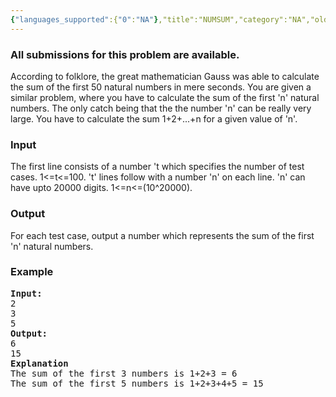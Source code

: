 ```yaml
---
{"languages_supported":{"0":"NA"},"title":"NUMSUM","category":"NA","old_version":true,"problem_code":"NUMSUM","tags":{"0":"NA"},"layout":"problem"}
---
```


<h3> All submissions for this problem are available. </h3><p>
According to folklore, the great mathematician Gauss was able to calculate the sum of the first 50 natural numbers in mere seconds. You are given a similar problem, where you have to calculate the sum of the first 'n' natural numbers. The only catch being that the the number 'n' can be really very large. You have to calculate the sum 1+2+...+n for a given value of 'n'. 

<h3>Input</h3>
</p><p>
The first line consists of a number 't which specifies the number of test cases. 1&lt;=t&lt;=100. 't' lines follow with a number 'n' on each line. 'n' can have upto 20000 digits. 1&lt;=n&lt;=(10^20000). 

<h3>Output</h3>
</p><p>
For each test case, output a number which represents the sum of the first 'n' natural numbers.

<h3>Example</h3>

<pre>
<b>Input:</b>
2
3
5
<b>Output:</b>
6
15
<b>Explanation</b>
The sum of the first 3 numbers is 1+2+3 = 6
The sum of the first 5 numbers is 1+2+3+4+5 = 15
</pre></p>    